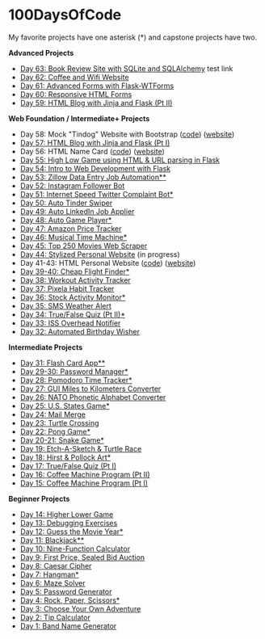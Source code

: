 # 100DaysOfCode

My favorite projects have one asterisk (*) and capstone projects have two.

**Advanced Projects**
* [Day 63: Book Review Site with SQLite and SQLAlchemy](https://github.com/tomweinandy/100DaysOfCode/tree/master/Projects/Day063) test link
* [Day 62: Coffee and Wifi Website](https://github.com/tomweinandy/100DaysOfCode/tree/master/Projects/Day062)
* [Day 61: Advanced Forms with Flask-WTForms](https://github.com/tomweinandy/100DaysOfCode/tree/master/Projects/Day061)
* [Day 60: Responsive HTML Forms](https://github.com/tomweinandy/100DaysOfCode/tree/master/Projects/Day060)
* [Day 59: HTML Blog with Jinja and Flask (Pt II)](https://github.com/tomweinandy/100DaysOfCode/tree/master/Projects/Day059)

**Web Foundation / Intermediate+ Projects**
* Day 58: Mock "Tindog" Website with Bootstrap ([code](https://github.com/tomweinandy/100DaysOfCode/tree/master/Projects/Day058)) ([website](https://tomweinandy.github.io/tindog/))
* [Day 57: HTML Blog with Jinja and Flask (Pt I)](https://github.com/tomweinandy/100DaysOfCode/tree/master/Projects/Day057)
* Day 56: HTML Name Card ([code](https://github.com/tomweinandy/100DaysOfCode/tree/master/Projects/Day056)) ([website](https://tomweinandy.github.io/card/))
* [Day 55: High Low Game using HTML & URL parsing in Flask](https://github.com/tomweinandy/100DaysOfCode/tree/master/Projects/Day055)
* [Day 54: Intro to Web Development with Flask](https://github.com/tomweinandy/100DaysOfCode/tree/master/Projects/Day054)
* [Day 53: Zillow Data Entry Job Automation**](https://github.com/tomweinandy/100DaysOfCode/tree/master/Projects/Day053)
* [Day 52: Instagram Follower Bot](https://github.com/tomweinandy/100DaysOfCode/tree/master/Projects/Day052)
* [Day 51: Internet Speed Twitter Complaint Bot*](https://github.com/tomweinandy/100DaysOfCode/tree/master/Projects/Day051)
* [Day 50: Auto Tinder Swiper](https://github.com/tomweinandy/100DaysOfCode/tree/master/Projects/Day050)
* [Day 49: Auto LinkedIn Job Applier](https://github.com/tomweinandy/100DaysOfCode/tree/master/Projects/Day049)
* [Day 48: Auto Game Player*](https://github.com/tomweinandy/100DaysOfCode/tree/master/Projects/Day048)
* [Day 47: Amazon Price Tracker](https://github.com/tomweinandy/100DaysOfCode/tree/master/Projects/Day047)
* [Day 46: Musical Time Machine*](https://github.com/tomweinandy/100DaysOfCode/tree/master/Projects/Day046)
* [Day 45: Top 250 Movies Web Scraper](https://github.com/tomweinandy/100DaysOfCode/tree/master/Projects/Day045)
* [Day 44: Stylized Personal Website](https://github.com/tomweinandy/100DaysOfCode/tree/master/Projects/Day044) (in progress)
* Day 41-43: HTML Personal Website ([code](https://github.com/tomweinandy/100DaysOfCode/tree/master/Projects/Day041-043)) ([website](https://tomweinandy.github.io/cv/))
* [Day 39-40: Cheap Flight Finder*](https://github.com/tomweinandy/100DaysOfCode/tree/master/Projects/Day039-040)
* [Day 38: Workout Activity Tracker](https://github.com/tomweinandy/100DaysOfCode/tree/master/Projects/Day038)
* [Day 37: Pixela Habit Tracker](https://github.com/tomweinandy/100DaysOfCode/tree/master/Projects/Day037)
* [Day 36: Stock Activity Monitor*](https://github.com/tomweinandy/100DaysOfCode/tree/master/Projects/Day036)
* [Day 35: SMS Weather Alert](https://github.com/tomweinandy/100DaysOfCode/tree/master/Projects/Day035)
* [Day 34: True/False Quiz (Pt II)*](https://github.com/tomweinandy/100DaysOfCode/tree/master/Projects/Day034)
* [Day 33: ISS Overhead Notifier](https://github.com/tomweinandy/100DaysOfCode/tree/master/Projects/Day033)
* [Day 32: Automated Birthday Wisher](https://github.com/tomweinandy/100DaysOfCode/tree/master/Projects/Day032)

**Intermediate Projects**
* [Day 31: Flash Card App**](https://github.com/tomweinandy/100DaysOfCode/tree/master/Projects/Day031)
* [Day 29-30: Password Manager*](https://github.com/tomweinandy/100DaysOfCode/tree/master/Projects/Day029-030)
* [Day 28: Pomodoro Time Tracker*](https://github.com/tomweinandy/100DaysOfCode/tree/master/Projects/Day028)
* [Day 27: GUI Miles to Kilometers Converter](https://github.com/tomweinandy/100DaysOfCode/tree/master/Projects/Day027)
* [Day 26: NATO Phonetic Alphabet Converter](https://github.com/tomweinandy/100DaysOfCode/tree/master/Projects/Day026)
* [Day 25: U.S. States Game*](https://github.com/tomweinandy/100DaysOfCode/tree/master/Projects/Day025)
* [Day 24: Mail Merge](https://github.com/tomweinandy/100DaysOfCode/tree/master/Projects/Day024)
* [Day 23: Turtle Crossing](https://github.com/tomweinandy/100DaysOfCode/tree/master/Projects/Day023)
* [Day 22: Pong Game*](https://github.com/tomweinandy/100DaysOfCode/tree/master/Projects/Day022)
* [Day 20-21: Snake Game*](https://github.com/tomweinandy/100DaysOfCode/tree/master/Projects/Day020-021)
* [Day 19: Etch-A-Sketch & Turtle Race](https://github.com/tomweinandy/100DaysOfCode/tree/master/Projects/Day019)
* [Day 18: Hirst & Pollock Art*](https://github.com/tomweinandy/100DaysOfCode/tree/master/Projects/Day018)
* [Day 17: True/False Quiz (Pt I)](https://github.com/tomweinandy/100DaysOfCode/tree/master/Projects/Day017)
* [Day 16: Coffee Machine Program (Pt II)](https://github.com/tomweinandy/100DaysOfCode/tree/master/Projects/Day016)
* [Day 15: Coffee Machine Program (Pt I)](https://github.com/tomweinandy/100DaysOfCode/tree/master/Projects/Day015)

**Beginner Projects**
* [Day 14: Higher Lower Game](https://github.com/tomweinandy/100DaysOfCode/tree/master/Projects/Day014)
* [Day 13: Debugging Exercises](https://github.com/tomweinandy/100DaysOfCode/tree/master/Projects/Day013)
* [Day 12: Guess the Movie Year*](https://github.com/tomweinandy/100DaysOfCode/tree/master/Projects/Day012)
* [Day 11: Blackjack**](https://github.com/tomweinandy/100DaysOfCode/tree/master/Projects/Day011)
* [Day 10: Nine-Function Calculator](https://github.com/tomweinandy/100DaysOfCode/tree/master/Projects/Day010)
* [Day 9: First Price, Sealed Bid Auction](https://github.com/tomweinandy/100DaysOfCode/tree/master/Projects/Day009)
* [Day 8: Caesar Cipher](https://github.com/tomweinandy/100DaysOfCode/tree/master/Projects/Day008)
* [Day 7: Hangman*](https://github.com/tomweinandy/100DaysOfCode/tree/master/Projects/Day007)
* [Day 6: Maze Solver](https://github.com/tomweinandy/100DaysOfCode/tree/master/Projects/Day006)
* [Day 5: Password Generator](https://github.com/tomweinandy/100DaysOfCode/tree/master/Projects/Day005)
* [Day 4: Rock, Paper, Scissors*](https://github.com/tomweinandy/100DaysOfCode/tree/master/Projects/Day004)
* [Day 3: Choose Your Own Adventure](https://github.com/tomweinandy/100DaysOfCode/tree/master/Projects/Day003)
* [Day 2: Tip Calculator](https://github.com/tomweinandy/100DaysOfCode/tree/master/Projects/Day002)
* [Day 1: Band Name Generator](https://github.com/tomweinandy/100DaysOfCode/tree/master/Projects/Day001)
